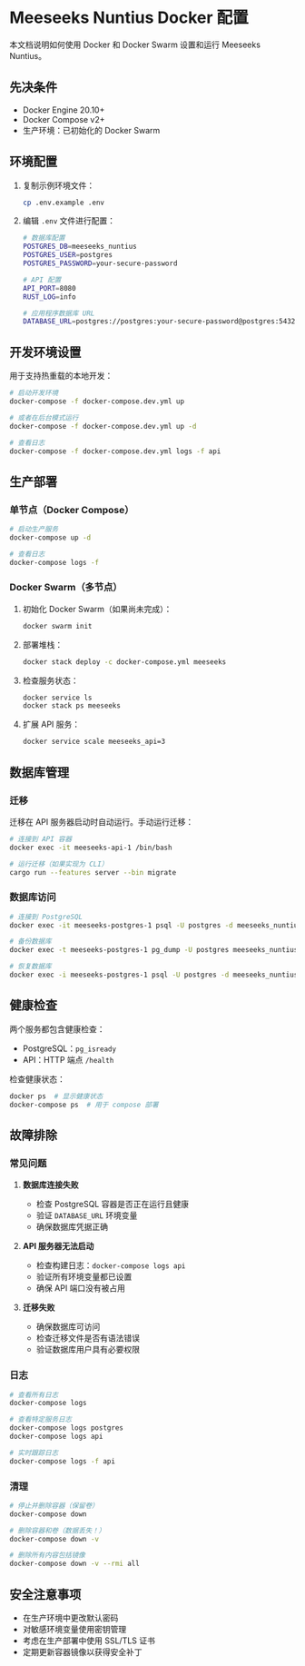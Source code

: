 # Meeseeks Nuntius Docker 配置

本文档说明如何使用 Docker 和 Docker Swarm 设置和运行 Meeseeks Nuntius。

## 先决条件

- Docker Engine 20.10+
- Docker Compose v2+
- 生产环境：已初始化的 Docker Swarm

## 环境配置

1. 复制示例环境文件：
   ```bash
   cp .env.example .env
   ```

2. 编辑 `.env` 文件进行配置：
   ```bash
   # 数据库配置
   POSTGRES_DB=meeseeks_nuntius
   POSTGRES_USER=postgres
   POSTGRES_PASSWORD=your-secure-password

   # API 配置
   API_PORT=8080
   RUST_LOG=info

   # 应用程序数据库 URL
   DATABASE_URL=postgres://postgres:your-secure-password@postgres:5432/meeseeks_nuntius
   ```

## 开发环境设置

用于支持热重载的本地开发：

```bash
# 启动开发环境
docker-compose -f docker-compose.dev.yml up

# 或者在后台模式运行
docker-compose -f docker-compose.dev.yml up -d

# 查看日志
docker-compose -f docker-compose.dev.yml logs -f api
```

## 生产部署

### 单节点（Docker Compose）

```bash
# 启动生产服务
docker-compose up -d

# 查看日志
docker-compose logs -f
```

### Docker Swarm（多节点）

1. 初始化 Docker Swarm（如果尚未完成）：
   ```bash
   docker swarm init
   ```

2. 部署堆栈：
   ```bash
   docker stack deploy -c docker-compose.yml meeseeks
   ```

3. 检查服务状态：
   ```bash
   docker service ls
   docker stack ps meeseeks
   ```

4. 扩展 API 服务：
   ```bash
   docker service scale meeseeks_api=3
   ```

## 数据库管理

### 迁移

迁移在 API 服务器启动时自动运行。手动运行迁移：

```bash
# 连接到 API 容器
docker exec -it meeseeks-api-1 /bin/bash

# 运行迁移（如果实现为 CLI）
cargo run --features server --bin migrate
```

### 数据库访问

```bash
# 连接到 PostgreSQL
docker exec -it meeseeks-postgres-1 psql -U postgres -d meeseeks_nuntius

# 备份数据库
docker exec -t meeseeks-postgres-1 pg_dump -U postgres meeseeks_nuntius > backup.sql

# 恢复数据库
docker exec -i meeseeks-postgres-1 psql -U postgres -d meeseeks_nuntius < backup.sql
```

## 健康检查

两个服务都包含健康检查：

- PostgreSQL：`pg_isready`
- API：HTTP 端点 `/health`

检查健康状态：
```bash
docker ps  # 显示健康状态
docker-compose ps  # 用于 compose 部署
```

## 故障排除

### 常见问题

1. **数据库连接失败**
   - 检查 PostgreSQL 容器是否正在运行且健康
   - 验证 `DATABASE_URL` 环境变量
   - 确保数据库凭据正确

2. **API 服务器无法启动**
   - 检查构建日志：`docker-compose logs api`
   - 验证所有环境变量都已设置
   - 确保 API 端口没有被占用

3. **迁移失败**
   - 确保数据库可访问
   - 检查迁移文件是否有语法错误
   - 验证数据库用户具有必要权限

### 日志

```bash
# 查看所有日志
docker-compose logs

# 查看特定服务日志
docker-compose logs postgres
docker-compose logs api

# 实时跟踪日志
docker-compose logs -f api
```

### 清理

```bash
# 停止并删除容器（保留卷）
docker-compose down

# 删除容器和卷（数据丢失！）
docker-compose down -v

# 删除所有内容包括镜像
docker-compose down -v --rmi all
```

## 安全注意事项

- 在生产环境中更改默认密码
- 对敏感环境变量使用密钥管理
- 考虑在生产部署中使用 SSL/TLS 证书
- 定期更新容器镜像以获得安全补丁